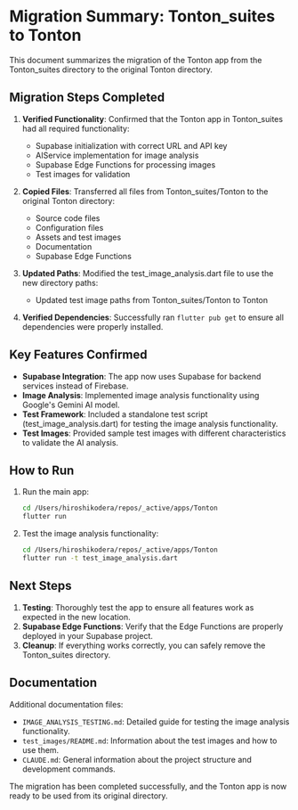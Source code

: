 # Migration Summary: Tonton_suites to Tonton

This document summarizes the migration of the Tonton app from the Tonton_suites directory to the original Tonton directory.

## Migration Steps Completed

1. **Verified Functionality**: Confirmed that the Tonton app in Tonton_suites had all required functionality:
   - Supabase initialization with correct URL and API key
   - AIService implementation for image analysis
   - Supabase Edge Functions for processing images
   - Test images for validation

2. **Copied Files**: Transferred all files from Tonton_suites/Tonton to the original Tonton directory:
   - Source code files 
   - Configuration files
   - Assets and test images
   - Documentation
   - Supabase Edge Functions

3. **Updated Paths**: Modified the test_image_analysis.dart file to use the new directory paths:
   - Updated test image paths from Tonton_suites/Tonton to Tonton

4. **Verified Dependencies**: Successfully ran `flutter pub get` to ensure all dependencies were properly installed.

## Key Features Confirmed

- **Supabase Integration**: The app now uses Supabase for backend services instead of Firebase.
- **Image Analysis**: Implemented image analysis functionality using Google's Gemini AI model.
- **Test Framework**: Included a standalone test script (test_image_analysis.dart) for testing the image analysis functionality.
- **Test Images**: Provided sample test images with different characteristics to validate the AI analysis.

## How to Run

1. Run the main app:
   ```bash
   cd /Users/hiroshikodera/repos/_active/apps/Tonton
   flutter run
   ```

2. Test the image analysis functionality:
   ```bash
   cd /Users/hiroshikodera/repos/_active/apps/Tonton
   flutter run -t test_image_analysis.dart
   ```

## Next Steps

1. **Testing**: Thoroughly test the app to ensure all features work as expected in the new location.
2. **Supabase Edge Functions**: Verify that the Edge Functions are properly deployed in your Supabase project.
3. **Cleanup**: If everything works correctly, you can safely remove the Tonton_suites directory.

## Documentation

Additional documentation files:
- `IMAGE_ANALYSIS_TESTING.md`: Detailed guide for testing the image analysis functionality.
- `test_images/README.md`: Information about the test images and how to use them.
- `CLAUDE.md`: General information about the project structure and development commands.

The migration has been completed successfully, and the Tonton app is now ready to be used from its original directory.